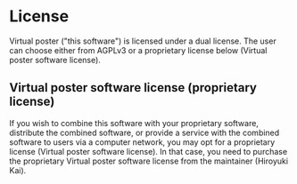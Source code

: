 # License

Virtual poster ("this software") is licensed under a dual license. The user can choose either from AGPLv3 or a proprietary license below (Virtual poster software license).

## Virtual poster software license (proprietary license)

If you wish to combine this software with your proprietary software, distribute the combined software, or provide a service with the combined software to users via a computer network, you may opt for a proprietary license (Virtual poster software license). In that case, you need to purchase the proprietary Virtual poster software license from the maintainer (Hiroyuki Kai).
